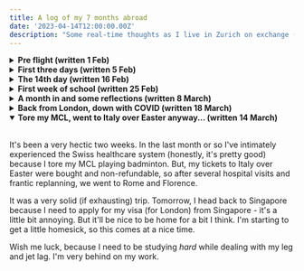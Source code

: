 ```yaml
---
title: A log of my 7 months abroad
date: '2023-04-14T12:00:00.00Z'
description: "Some real-time thoughts as I live in Zurich on exchange (and then work in London in the summer)."
---
```

<details closed>
<summary><b>Pre flight (written 1 Feb)</b></summary>
<br>
In the last month, I've spent so much time trying to meet and spend time with people I care about. Friends, family, extended family. I've typically been incredibly introverted, so this has been quite an... interesting and refreshing experience. In fact, in the last three weeks, my daily routine has basically been lunch with someone, run some errands, dinner with someone, sleep, repeat. This month has also coincided with the Lunar New Year, so I've also visited family and gone to Malaysia to visit my family there. It's been so busy. 

But it's been so good! So many of these friends I've not seen in a while - we're all busy, and myself, every since university has started, I can't say I've really had any lull periods other than this month. So it's been nice to spend time and catch up with many of these friends who I care for very deeply, and spend some time on myself recharging and reflecting. 

And here I am now, on the cusp on another great adventure. I'm kinda nervous, kinda excited. It's 12.53pm as I write this, and I'm more or less packed, set to have dinner with two close friends and then off I am on a flight to Zurich. 

It probably feels like a bigger deal than it is because many of my friends are graduating before I am (they study 4 years, I study 5) and are going abroad for grad school - so for many of them I won't see for maybe a year and a half or so, maybe more. I'm happy and excited for all of these people - they are talented, intelligent and down-to-earth people who will do great things; I'll just miss them, is all. And I think I'll look back on and occasionally miss the simpler times. After all, in year 1 and 2 of university, everyone stayed on campus, hung out regularly, and the greatest worry we had were our grades. 

When I'm back, a lot of things will be different, I think. I'd have completed a semester at ETH, worked at Palantir, most of my friends would be abroad and/or graduated, and I imagine I, too, would have seen some change and growth. I'm equally scared and excited. 

11 more hours till I'm on that plane.

</details>

<details closed>
<summary><b>First three days (written 5 Feb)</b></summary>
<br>
So far, Zurich is: 
- very cold
- very friendly
- very expensive

I like it here. People are nice, public transport is great, I generally feel safe. The city centre is beautiful. 

The last 24 hours have been focused on **buying stuff**, because god, my room was really barebones, and there's so much minute overhead to just living, lol. Been to Ikea and carried a bunch of stuff back, been to a couple supermarkets and done the same, and I'm almost done. Just left with some small quality-of-life purchases like a drying rack. 

Day 1: landed, got a SIM card, rail pass, checked in, bought some groceries, went to ikea, made some friends. 

Day 2: went to the city centre with some friends, spent a ton of time walking around, had sandwich, some famous hot chocolate, saw a cool church and some great views of the river, hit a big supermarket, and cooked my first meal. Made more friends. 

Day 3: chatted with new people over breakfast. Went to the city centre for a tour. Made friends with people on said tour, and spent basically the whole day with them. Went back, made dinner (very bad yakisoba attempt, it's so hard without the right ingredients ._.), had some nice conversations and made more new friends. 

I'm so tired, but so far, so good. I hope I'll continue to make friends and do cool things. Tomorrow, is my first German class. Fingers crossed!
</details>

<details closed>
<summary><b>The 14th day (written 16 Feb)</b></summary>
<br>
As I write this, I have been on Swiss soil for 14 days now. Life is going pretty well - I've settled in quite nicely I think. It's gone by _quick_ though. In the last week or so I've completed German 1 (it's 3 x 2 hours a day, every day) which fulfils the first half of A1 German, climbed my first hill (the Swiss call it a molehill, but to my Singaporean mind the hike was tall), cooked my first rack of lamb for valentine's day (my girlfriend was kind enough to visit me from London), watched my first movie abroad (Swiss tickets are 17 CHF, and they have intermissions!) and got very cold a lot of the time. 

It's been very good, but very exhausting. Moving abroad and setting up a comfortable (if temporary) "home", doing 6 hours of high-intensity language learning daily and packing my schedule to spend time with my girlfriend while she's visiting is pretty tough. Switzerland is beautiful though, and people here are generally very welcoming. And thank god for the fact that most people speak English - I'd have such a tough time otherwise.     

Today in particular, my girlfriend has headed back to London, and I'm alone here. In the coming week, it's a bunch of admin and welcome events, the start of lessons and presumably a bunch of socializing and a return to using my brain after a month-long break. I'm really looking forward to it.

This year feels like it's shaping up to be a pretty good year, and I have a lot of things to look forward to. Fingers crossed next week is a good week, too. 
</details>

<details closed>
<summary><b>First week of school  (written 25 Feb)</b></summary>
<br>
A very quick week of school has passed. The classes have been awesome. They're really hard, generally pretty rigorous and the profs are exceptionally good at explaining stuff. 

Can't help start to feel lonely, though. Moving abroad isn't quite as rosey as it's painted back home, I suppose. The exchange coordinator in our briefing did mention that this tends to happen - you start off all excited because everything is new, at some point get tired and homesick, and then eventually adjust. I suppose I'm trending just like the average person - which gives me some comfort, because I know things will get better :-). 

</details>


<details closed>
<summary><b>A month in and some reflections (written 8 March)</b></summary>
<br>

I entered the country on the 2nd of February. Today, it's a Wednesday, on the 8th of March. I've been meaning to find some time to sit and write, but the semester is starting to get busy. But I have a bit of time today - mostly because I'm sick and decided to take it easy (it's not easy getting better in a cold, dry country), so here I am. 

1. My classes/research: generally, great!

I'm reading four classes this semester: 
* [263-5354-00L  Large Language Models](https://www.vorlesungen.ethz.ch//Vorlesungsverzeichnis/lerneinheit.view?lerneinheitId=171001&semkez=2023S&ansicht=LEHRVERANSTALTUNGEN&lang=en)
* [227-0558-00L  Principles of Distributed Computing](https://disco.ethz.ch/courses/podc/)
* [252-0341-01L  Information Retrieval](https://www.vorlesungen.ethz.ch//Vorlesungsverzeichnis/lerneinheit.view?semkez=2018S&ansicht=LEHRVERANSTALTUNGEN&lerneinheitId=122559&lang=de)
* [363-1000-00L  Financial Economics](https://www.vorlesungen.ethz.ch//lerneinheitPre.do?semkez=2018S&lerneinheitId=119949&lang=en)

Why did I choose these four classes? Well, as a non-German speaking dude, my options at ETH are limited to Masters-level courses that are taught in English, so that limits my pool. I also came to ETH with the explicit goal of challenging myself and taking interesting, hard courses that deepen my knowledge of deep learning/ML engineering and its adjacent fields. The first three courses fit that bill very naturally. 

Why financial economics, then? Well, I ask myself that too. I have absolutely zero interest. It's a practical matter - I'm four economics electives away from completing my second degree in economics. Clearing one abroad helps to reduce my course load when I go home. It is the only map-able economics module I can do here. So, here we are.

But I love the courses generally, and I think I've got an interesting spectrum down. PODC and IR are taught similarly to higher-level bachelor's courses - the course is structured, well thought out and generally it's an information dump, if that makes sense. They teach me new things, I learn new things, I do practice, I take the exam. All fine and dandy. 

LLMs... it's a new course. The lecturer is literally writing the textbook as the course progresses. So that can be a little jarring at times. Add that to the fact that tutorials are also being written as they go, there's... not much structure. And yet, the content is extremely refreshing, and it really does feel like it's on the cutting edge of research - to my knowledge, Ryan's work is one of the first to provide such a comprehensive formal description of language models. So that (in my opinion) makes up for its drawbacks. It's pretty hard and heavy though - it's like 90 pages of proof-heavy readings per week, which can sometimes be unpleasant. 

Financial economics. Not a fan. But I'll get through it. I haven't attended a single lecture, lol. But I'm reasonably certain I can self study, because the lecture slides, textbook chapters and tutorials have been released, and I've been consistent with them. 

I'm also working on a research project with I2R back home (remotely) and in person here with Dr. Ryan's lab. It's a bit busy, but the topics - multimodal engagement detection, and explainable evaluation for large language models - are exciting and tickle my brain. I'm excited to work on them! :-) 

2. Living abroad, more generally: pros, cons, and I think I'm okay with it - just okay

I'm not sure what it's like in other countries - and I suspect it's different because of the relative sizes of other countries - but in Singapore, being able to go abroad seems like a big thing. When someone says that they're going abroad to study or work, they are often met with "wows" and "congratulations". It's some sort of a medium-to-big deal. My peers have faced that, and I too have. A related phenomenon is a general desire to emigrate and leave - you can see it [here](https://hypeandstuff.com/why-i-chose-to-leave-singapore/), [here](https://www.quora.com/Why-do-people-want-to-leave-Singapore) and [here](https://www.reddit.com/r/singapore/comments/p1iz2d/exsingaporean_what_made_you_leave_singapore_i_can/), amongst the many other articles and forum posts about it within the Singapore context. And it's an interesting contrast to what immigrants often think about Singapore, which seems to bounce between the extremes of [authoritarian dystopia](https://www.quora.com/Is-Singapore-an-authoritarian-government) and [a great place](). It's a strange feeling, then, to be on this side of the discussion and experience what it's like to live abroad for a while. 

So far, anyway, I think life is pretty good back home. Not to say that there aren't flaws, and not to say that the relative privilege of my upbringing has not influenced that, but life here is *different*, sometimes in good ways, and sometimes not so much. I love the weather here, how people generally have a greater respect for and focus on living a good life (even if, for example, the financial decisions they make make me squirm), and how people seem to have a wider perspective of the region. I think some of it comes from the rich history and varied geography of the region - Europe is so incredibly heterogeneous, and so much immigration and free movement, I suppose, is bound to create this. I like a lot of these things, and I think Singapore and Singaporeans can do better on a lot of them too.

But there are too, things I like less. So far, they are mostly practical things - safety and social responsibility, the inconvenience that comes with good labour practices (e.g. everything closes on Sunday - everything) and larger spaces. The less practical things, I think they are subjective, and I have my own preferences - some fit better than others to my lifestyle and values. 

I guess this is a bit of an unstructured ramble, but what I'm trying to express is this feeling of being out of place that I suppose all immigrants experience, and this feeling of being ungrounded as I learn about this new environment. And also this feeling of having new, fresh ideas that I think can and arguably should be done back home, as well as feelings of gratitude for how things are back home. I find myself - more often than expected - going "we do it better back home", and that gives me a tiny tingling of pride to be a Singaporean. Kinda like [this article](https://mothership.sg/2023/02/young-singaporeans-living-overseas/) loosely captures. 

A lot of my friends will probably disagree with me - some of them have described their 6 months or 3 years or however long abroad as "the best time of their life" or how x city was the "best city they've ever lived in". But that's fine. My opinion will probably evolve as I get more settled - I have after all only spent about 5 weeks here. 

I have unfortunately fallen sick this week, but I hope next week will be better :D.

1. Travelling is expensive

So far, I've been to Liechtenstein, Bern (Switzerland), and I'm heading to London this weekend to visit my girlfriend. We're also planning trips to Paris, Florence, Naples, and Rome. Maybe it's the penny pincher in me, but god, this hurts my wallet so much. 

I've said this to a lot of people - to me, the "once in a lifetime" perspective to me is a little misconstrued - what's "once in a lifetime" is the opportunity to study at one of the world's top schools, to live abroad, to be independent. I can always come back to Europe. But I suppose it doesn't hurt to see the world a little, even as a tourist.

Well, till the next time I have some time to reflect and log. But I think it's going to be a hectic 6 weeks ahead - lots of studying, lots of research, lots of travel. With a little bit of luck, the weather will be good, I will stay healthy and generally have a good time. 

</details>



<details closed>
<summary><b>Back from London, down with COVID (written 18 March) </b></summary>
<br>

So much for hoping for the weeks ahead for good health. Life can be funny. Anyway, I'm down with COVID. So, that constrains me to my room, mostly. That's good for the introvert in me. 

</details>

<details open>
<summary><b>Tore my MCL, went to Italy over Easter anyway... (written 14 March) </b></summary>
<br>

It's been a very hectic two weeks. In the last month or so I've intimately experienced the Swiss healthcare system (honestly, it's pretty good) because I tore my MCL playing badminton. But, my tickets to Italy over Easter were bought and non-refundable, so after several hospital visits and frantic replanning, we went to Rome and Florence. 

It was a very solid (if exhausting) trip. Tomorrow, I head back to Singapore because I need to apply for my visa (for London) from Singapore - it's a little bit annoying. But it'll be nice to be home for a bit I think. I'm starting to get a little homesick, so this comes at a nice time.

Wish me luck, because I need to be studying *hard* while dealing with my leg and jet lag. I'm very behind on my work.
</details>